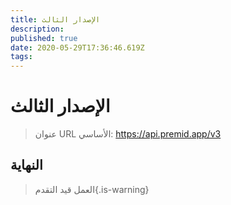 ```yaml
---
title: الإصدار الثالث
description:
published: true
date: 2020-05-29T17:36:46.619Z
tags:
---
```


# الإصدار الثالث

> عنوان URL الأساسي: https://api.premid.app/v3


## النهاية
> العمل قيد التقدم{.is-warning}